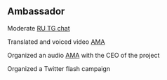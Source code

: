 ## Ambassador
Moderate [RU TG chat](https://t.me/interlay_community_rus)

Translated and voiced video [AMA](https://www.youtube.com/watch?v=-3vIeOj6rd0&t=6s)

Organized an audio [AMA](https://t.me/doubletop/31390) with the CEO of the project 

Organized a Twitter flash campaign
